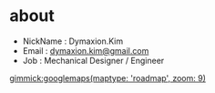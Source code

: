 # about

* NickName : Dymaxion.Kim
* Email : dymaxion.kim@gmail.com
* Job : Mechanical Designer / Engineer

[gimmick:googlemaps(maptype: 'roadmap', zoom: 9)](도담시스템스)




